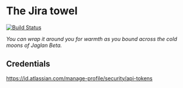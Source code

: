 # The Jira towel

[![Build Status](https://api.cirrus-ci.com/github/marco-m/jira-towel.svg?branch=master)](https://cirrus-ci.com/github/marco-m/jira-towel)

_You can wrap it around you for warmth as you bound across the cold moons of Jaglan Beta._

## Credentials

https://id.atlassian.com/manage-profile/security/api-tokens
